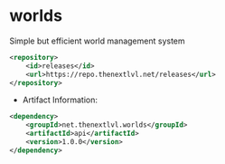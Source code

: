 # worlds
Simple but efficient world management system
```xml
<repository>
    <id>releases</id>
    <url>https://repo.thenextlvl.net/releases</url>
</repository>
```
 * Artifact Information:
```xml
<dependency>
    <groupId>net.thenextlvl.worlds</groupId>
    <artifactId>api</artifactId>
    <version>1.0.0</version>
</dependency>
 ```

